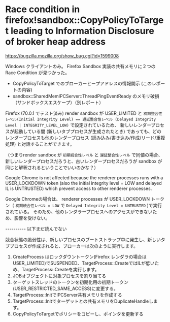 # Race condition in firefox!sandbox::CopyPolicyToTarget leading to Information Disclosure of broker heap address

https://bugzilla.mozilla.org/show_bug.cgi?id=1599008

Windows クライアントのみ。
Firefox Sandbox 実装の共有メモリに２つの Race Condition が見つかった。

* CopyPolicyToTarget でのブローカーヒープアドレスの情報開示 (このレポートの内容)
* sandbox::SharedMemIPCServer::ThreadPingEventReady のメモリ破損（サンドボックスエスケープ）（別レポート）

Firefox (70.0.1 でテスト済み) render sandbox が USER_LIMITED と `初期整合性レベル(Initial Integrity Level) == 遅延整合性レベル (Delayed Integrity Level | INTEGRITY_LEVEL_LOW)` で設定されているため、
新しいレンダープロセスが起動している間 (新しいタブプロセスが生成されたとき) であっても、どのレンダープロセスも他のレンダープロセス (読み込み/書き込み/作成/リード/重複処理) と対話することができます。

（つまりrender sandbox が `初期統合性レベル` と `遅延整合性レベル` で同値の場合、
新しいレンダープロセスだろうと、古いレンダープロセスだろうが sandbox が同じと解釈されるということでいいのかな？）

Google Chrome is not affected because the renderer processes runs with a USER_LOCKDOWN token (also the initial integrity level = LOW and delayed IL is UNTRUSTED) which prevent access to other renderer processes.

Google Chromeの場合は、 renderer processes が USER_LOCKDOWN トークン（ `初期統合性レベル = LOW` で `Delayed Integrity Level = UNTRUSTED` )で実行されている。
そのため、他のレンダラープロセスへのアクセスができないため、影響を受けない。

---------- 以下まだ読んでない

競合状態の脆弱性は、新しいプロセスのブートストラップ中に発生し、新しいタブプロセスが作成されると、ブローカーは次のように実行します。
1. CreateProcess はロックダウントークン(Firefox レンダラの場合は USER_LIMITED)でSUSPENDED、TargetProcess::CreateではILが低いため、TargetProcess::Createを実行します。
2. JOBオブジェクトに対象プロセスを割り当てる
3. ターゲットスレッドのトークンを初期化用の初期トークン(USER_RESTRICTED_SAME_ACCESS)に変更する。
4. TargetProcess::InitでIPCServer共有メモリを作成する
5. TargetProcess::Initでターゲットとの共有メモリをDuplicateHandleします。
6. CopyPolicyToTargetでポリシーをコピーし、ポインタを更新する

